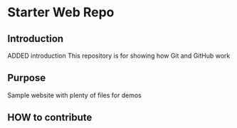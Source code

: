 # Starter Web Repo
## Introduction
ADDED introduction
This repository is for showing how Git and GitHub work

## Purpose

Sample website with plenty of files for demos

## HOW to contribute